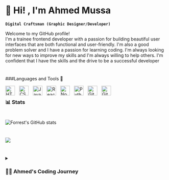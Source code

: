 #  :wave: Hi! , I'm Ahmed Mussa 

**`Digital Craftsman (Graphic Designer/Developer)`**

Welcome to my GitHub profile!
<br />
I'm a trainee frontend developer with a passion for building beautiful user interfaces that are both functional and user-friendly. I'm also a good problem solver and I have a passion for learning coding. I'm always looking for new ways to improve my skills and I'm always willing to help others. I'm confident that I have the skills and the drive to be a successful developer

#
 
###Languages and Tools :toolbox:


<img align="left" alt="HTML" width="30px" style="padding-right:10px;" src="https://cdn.jsdelivr.net/gh/devicons/devicon/icons/html5/html5-plain.svg" />
<img align="left" alt="CSS" width="30px" style="padding-right:10px;" src="https://cdn.jsdelivr.net/gh/devicons/devicon/icons/css3/css3-plain.svg" />
<img align="left" alt="JavaScript" width="30px" style="padding-right:10px;" src="https://cdn.jsdelivr.net/gh/devicons/devicon/icons/javascript/javascript-plain.svg" />
<img align="left" alt="React" width="30px" style="padding-right:10px;" src="https://cdn.jsdelivr.net/gh/devicons/devicon/icons/react/react-original.svg" />
<img align="left" alt="NodeJS" width="30px" style="padding-right:10px;" src="https://cdn.jsdelivr.net/gh/devicons/devicon/icons/nodejs/nodejs-original.svg" />
<img align="left" alt="Python" width="30px" style="padding-right:10px;" src="https://cdn.jsdelivr.net/gh/devicons/devicon/icons/python/python-plain.svg" />
<img align="left" alt="GitHub" width="30px" style="padding-right:10px;" src="https://cdn.jsdelivr.net/gh/devicons/devicon/icons/github/github-original.svg" />
<img align="left" alt="Git" width="30px" style="padding-right:10px;" src="https://cdn.jsdelivr.net/gh/devicons/devicon/icons/git/git-original.svg" />

<br />

### 📊 Stats

#

![Forrest's GitHub stats](https://github-readme-stats.vercel.app/api?username=aymussa&show_icons=true&theme=gruvbox)

<!-- ![GitHub Streak](https://streak-stats.demolab.com?user=aymussa&theme=gruvbox&border_radius=4.5) -->

#

![](https://komarev.com/ghpvc/?username=your-github-aymussa&style=for-the-badge)

#

<details>
 <summary><h3>👨‍💻 Ahmed's Coding Journey</h3></summary>
I started my coding journey by joining a hackathon. I was a bit nervous when I first joined at the hackathon. I had never coded before, and I didn't know what to expect. But I was determined to give it my best shot.

I joined a team of three other people, and we started brainstorming ideas. We decided to build a website that would help people find investment to their busniess and give people choice to invest in different people business. We worked for 24 hours straight, and by the end of the hackathon, we had a working prototype.

We were so excited when we won the hackathon! It was a great feeling to know that our hard work had paid off. The hackathon was a great experience, and it gave me the confidence to pursue a career in development.

I then enrolled in a 16-week intensive frontend development bootcamp, where I learned HTML, CSS, JavaScript, Node.js, and React. After completing the bootcamp, I took my journey to my own hands and started learning Python. I am still in the early stages of learning Python, but I am excited to continue growing my skills.

I am a quick learner and I am always eager to take on new challenges. I am also a team player and I am always willing to help others. I am confident that I have the skills and the drive to be a successful developer.


